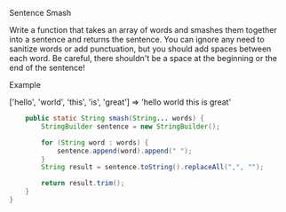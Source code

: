 Sentence Smash

Write a function that takes an array of words and smashes them together into a sentence and returns the sentence. You can ignore any need to sanitize words or add punctuation, but you should add spaces between each word. Be careful, there shouldn't be a space at the beginning or the end of the sentence!

Example

['hello', 'world', 'this', 'is', 'great']  =>  'hello world this is great'

```java
    public static String smash(String... words) {
        StringBuilder sentence = new StringBuilder();

        for (String word : words) {
            sentence.append(word).append(" ");
        }
        String result = sentence.toString().replaceAll(",", "");

        return result.trim();
    }
}
```